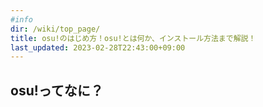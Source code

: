 ```yaml
---
#info
dir: /wiki/top_page/
title: osu!のはじめ方！osu!とは何か、インストール方法まで解説！
last_updated: 2023-02-28T22:43:00+09:00
---
```


## osu!ってなに？
